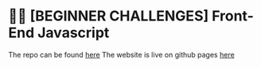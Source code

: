 # 🧑‍💻 [BEGINNER CHALLENGES] Front-End Javascript

The repo can be found [here](https://github.com/martinloesethjensen/substrate-block-info)
The website is live on github pages [here](https://martinloesethjensen.github.io/substrate-block-info/)
